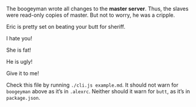 The boogeyman wrote all changes to the **master server**.  Thus, the slaves
were read-only copies of master.  But not to worry, he was a cripple.

Eric is pretty set on beating your butt for sheriff.

I hate you!

She is fat!

He is ugly!

Give it to me!

Check this file by running `./cli.js example.md`.  It should not warn
for `boogeyman` above as it’s in `.alexrc`.  Neither should it warn
for `butt`, as it’s in `package.json`.
